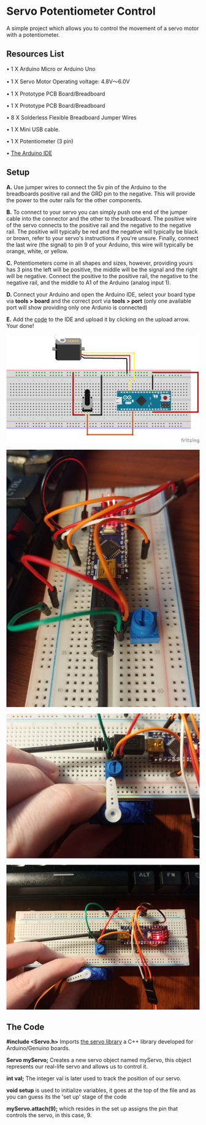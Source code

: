 # Servo Potentiometer Control

A simple project which allows you to control the movement of a servo motor with a potentiometer.

## Resources List

• 1 X Arduino Micro or Arduino Uno

• 1 X Servo Motor Operating voltage: 4.8V～6.0V

• 1 X Prototype PCB Board/Breadboard

• 1 X Prototype PCB Board/Breadboard

• 8 X Solderless Flexible Breadboard Jumper Wires

• 1 X Mini USB cable.

• 1 X Potentiometer (3 pin) 

• [The Arduino IDE](https://www.arduino.cc/en/main/software)

## Setup

**A.** Use jumper wires to connect the 5v pin of the Arduino to the breadboards positive rail and the GRD pin to the negative. This will provide the power to the outer rails for the other components.

**B.** To connect to your servo you can simply push one end of the jumper cable into the connector and the other to the breadboard. The positive wire of the servo connects to the positive rail and the negative to the negative rail. The positive will typically be red and the negative will typically be black or brown, refer to your servo's instructions if you're unsure. Finally, connect the last wire (the signal) to pin 9 of your Arduino, this wire will typically be orange, white, or yellow.

**C.** Potentiometers come in all shapes and sizes, however, providing yours has 3 pins the left will be positive, the middle will be the signal and the right will be negative. Connect the positive to the positive rail, the negative to the negative rail, and the middle to A1 of the Arduino (analog input 1).

**D.** Connect your Arduino and open the Arduino IDE, select your board type via **tools > board** and the correct port via **tools > port** (only one available port will show providing only one Ardunio is connected)

**E.**
Add the [code](https://github.com/Steven-Klavins/Arduino-Experimentation/blob/master/Servo%20Potentiometer%20Control/Servo%20Potentiometer%20Control.ino) to the IDE and upload it by clicking on the upload arrow. Your done! 

<p align="center">
<img src="Schematic.png" alt="Schematic" width="600"/>
</p>

<p align="center">
<img src="01.jpg" alt="screenshot" width="600"/>
</p>

<p align="center">
<img src="02.jpg" alt="screenshot" width="600"/>
</p>

<p align="center">
<img src="03.jpg" alt="screenshot" width="600"/>
</p>

## The Code 

**#include <Servo.h>** Imports [the servo library](https://www.arduino.cc/reference/en/libraries/servo/) a C++ library developed for Arduino/Genuino boards.

**Servo myServo;** Creates a new servo object named myServo, this object represents our real-life servo and allows us to control it.

**int val;** The integer val is later used to track the position of our servo. 

**void setup** is used to initialize variables, it goes at the top of the file and as you can guess its the 'set up' stage of the code

**myServo.attach(9);** which resides in the set up assigns the pin that controls the servo, in this case, 9.
